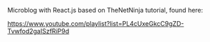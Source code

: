 Microblog with React.js based on TheNetNinja tutorial, found here:

https://www.youtube.com/playlist?list=PL4cUxeGkcC9gZD-Tvwfod2gaISzfRiP9d
